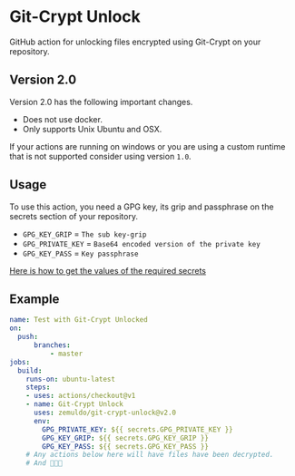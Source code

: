 # Git-Crypt Unlock

GitHub action for unlocking files encrypted using Git-Crypt on your repository.

## Version 2.0

Version 2.0 has the following important changes.

- Does not use docker.
- Only supports Unix Ubuntu and OSX.

If your actions are running on windows or you are using a custom runtime that is not supported consider using version `1.0`.

## Usage

To use this action, you need a GPG key, its grip and passphrase on the secrets section of your repository.

- `GPG_KEY_GRIP` = `The sub key-grip`
- `GPG_PRIVATE_KEY` = `Base64 encoded version of the private key`
- `GPG_KEY_PASS` = `Key passphrase`

[Here is how to get the values of the required secrets](SETUP_KEYS.md)

## Example

```yml
name: Test with Git-Crypt Unlocked
on:
  push:
      branches:
          - master
jobs:
  build:
    runs-on: ubuntu-latest
    steps:
    - uses: actions/checkout@v1
    - name: Git-Crypt Unlock
      uses: zemuldo/git-crypt-unlock@v2.0
      env:
        GPG_PRIVATE_KEY: ${{ secrets.GPG_PRIVATE_KEY }}
        GPG_KEY_GRIP: ${{ secrets.GPG_KEY_GRIP }}
        GPG_KEY_PASS: ${{ secrets.GPG_KEY_PASS }}
    # Any actions below here will have files have been decrypted.
    # And 🚀🚀🚀
```
